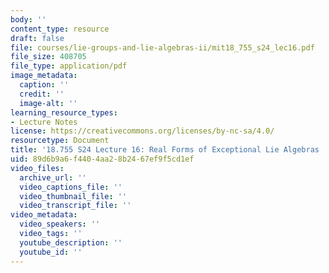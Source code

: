```yaml
---
body: ''
content_type: resource
draft: false
file: courses/lie-groups-and-lie-algebras-ii/mit18_755_s24_lec16.pdf
file_size: 408705
file_type: application/pdf
image_metadata:
  caption: ''
  credit: ''
  image-alt: ''
learning_resource_types:
- Lecture Notes
license: https://creativecommons.org/licenses/by-nc-sa/4.0/
resourcetype: Document
title: '18.755 S24 Lecture 16: Real Forms of Exceptional Lie Algebras  '
uid: 89d6b9a6-f440-4aa2-8b24-67ef9f5cd1ef
video_files:
  archive_url: ''
  video_captions_file: ''
  video_thumbnail_file: ''
  video_transcript_file: ''
video_metadata:
  video_speakers: ''
  video_tags: ''
  youtube_description: ''
  youtube_id: ''
---
```

